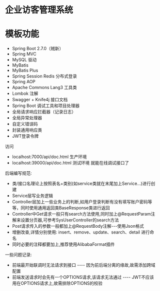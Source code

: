# 企业访客管理系统

# 模板功能 
- Spring Boot 2.7.0（贼新）
- Spring MVC
- MySQL 驱动
- MyBatis
- MyBatis Plus
- Spring Session Redis 分布式登录
- Spring AOP
- Apache Commons Lang3 工具类
- Lombok 注解
- Swagger + Knife4j 接口文档
- Spring Boot 调试工具和项目处理器
- 全局请求响应拦截器（记录日志）
- 全局异常处理器
- 自定义错误码
- 封装通用响应类
- JWT登录令牌

访问 
- localhost:7000/api/doc.html 生产环境
- localhost:39000/api/doc.html 测试环境
就能在线调试接口了

后端编写规范:
- 类/接口名理论上按照表名+类别(如service类就在末尾加上Service...)进行创建
- Service层写业务逻辑
- Controller层加上一些业务上的判断,如用户登录判断有没有填写账户密码等等，同时使用通用返回类BaseResponse类进行返回
- Controller中Get请求一般只有search方法使用,同时加上@RequestParam注解来设置分页器,可参考SysUserController的search方法
- Post请求传入的参数一般都加上@RequestBody注解---使用Json格式
- 增删改查,详情分别使用: insert、remove、update、search、detail 进行命名
- 同时必要的注释都要加上,推荐使用AlibabaFormat插件

一些问题记录:
- 前端最开始联调时无法请求到接口 ---- 因为前后端分离的缘故,故需添加跨域配置
- 前端发送请求时会先有一个OPTIONS请求,该请求无法通过 ---- JWT不应该用在OPTIONS请求上,故需排除OPTIONS的校验